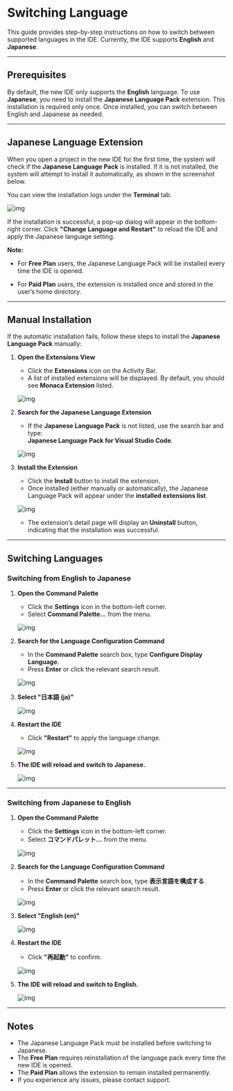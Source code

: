 # Switching Language

This guide provides step-by-step instructions on how to switch between supported languages in the IDE. Currently, the IDE supports **English** and **Japanese**.

---

## Prerequisites

By default, the new IDE only supports the **English** language. To use **Japanese**, you need to install the **Japanese Language Pack** extension. This installation is required only once. Once installed, you can switch between English and Japanese as needed.

---

## Japanese Language Extension

When you open a project in the new IDE for the first time, the system will check if the **Japanese Language Pack** is installed. If it is not installed, the system will attempt to install it automatically, as shown in the screenshot below.

You can view the installation logs under the **Terminal** tab.

![img](img/japanese-language-extension/install-japanese-language-extension-if-not-existed.png)

If the installation is successful, a pop-up dialog will appear in the bottom-right corner. Click **"Change Language and Restart"** to reload the IDE and apply the Japanese language setting.

**Note:**  

- For **Free Plan** users, the Japanese Language Pack will be installed every time the IDE is opened.  

- For **Paid Plan** users, the extension is installed once and stored in the user’s home directory.

---

## Manual Installation

If the automatic installation fails, follow these steps to install the **Japanese Language Pack** manually:

1. **Open the Extensions View**  
   - Click the **Extensions** icon on the Activity Bar.  
   - A list of installed extensions will be displayed. By default, you should see **Monaca Extension** listed.

   ![img](img/japanese-language-extension/go-to-extension.png)

2. **Search for the Japanese Language Extension**  
   - If the **Japanese Language Pack** is not listed, use the search bar and type:  
     **Japanese Language Pack for Visual Studio Code**.

   ![img](img/japanese-language-extension/extension-search-for-japanese-lang.png)

3. **Install the Extension**  
   - Click the **Install** button to install the extension.  
   - Once installed (either manually or automatically), the Japanese Language Pack will appear under the **installed extensions list**.

   ![img](img/japanese-language-extension/after-install-sucess.png)

   - The extension’s detail page will display an **Uninstall** button, indicating that the installation was successful.

---

## Switching Languages

### Switching from English to Japanese

1. **Open the Command Palette**  
   - Click the **Settings** icon in the bottom-left corner.  
   - Select **Command Palette...** from the menu.

   ![img](img/common/setting-command-palette.png)

2. **Search for the Language Configuration Command**  
   - In the **Command Palette** search box, type **Configure Display Language**.  
   - Press **Enter** or click the relevant search result.

   ![img](img/japanese-language-extension/english-configure.png)

3. **Select "日本語 (ja)"**  

   ![img](img/japanese-language-extension/choose-ja.png)

4. **Restart the IDE**  
   - Click **"Restart"** to apply the language change.

   ![img](img/japanese-language-extension/change-to-ja.png)

5. **The IDE will reload and switch to Japanese.**  

   ![img](img/japanese-language-extension/japanese-editor.png)

---

### Switching from Japanese to English

1. **Open the Command Palette**  
   - Click the **Settings** icon in the bottom-left corner.  
   - Select **コマンドパレット...** from the menu.

   ![img](img/japanese-language-extension/japanese-command-palette.png)

2. **Search for the Language Configuration Command**  
   - In the **Command Palette** search box, type **表示言語を構成する**.  
   - Press **Enter** or click the relevant search result.

   ![img](img/japanese-language-extension/japanese-configure.png)

3. **Select "English (en)"**  

   ![img](img/japanese-language-extension/choose-english.png)

4. **Restart the IDE**  
   - Click **"再起動"** to confirm.

   ![img](img/japanese-language-extension/change-to-english.png)

5. **The IDE will reload and switch to English.**  

   ![img](img/japanese-language-extension/english-editor.png)

---

## Notes

- The Japanese Language Pack must be installed before switching to Japanese.
- The **Free Plan** requires reinstallation of the language pack every time the new IDE is opened.
- The **Paid Plan** allows the extension to remain installed permanently.
- If you experience any issues, please contact support.
